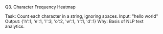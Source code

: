 Q3. Character Frequency Heatmap

Task: Count each character in a string, ignoring spaces.
Input: "hello world"
Output: {'h':1, 'e':1, 'l':3, 'o':2, 'w':1, 'r':1, 'd':1}
Why: Basis of NLP text analytics.